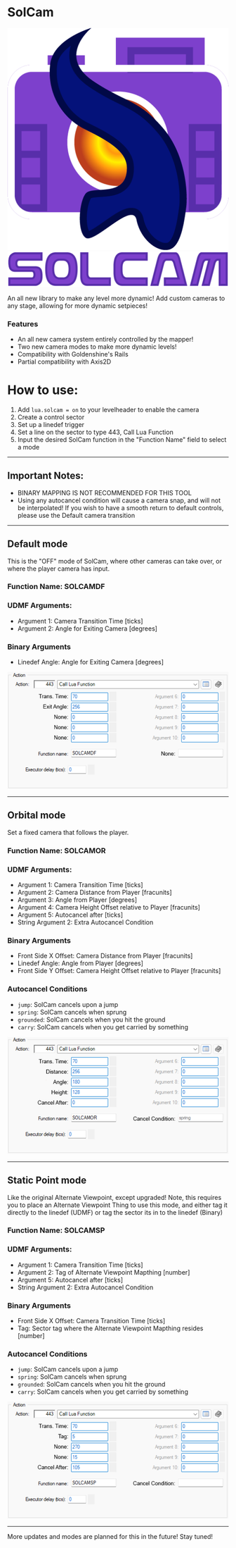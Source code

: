 # SolCam
![](https://github.com/Platinum-Jana-Sol/SolCam/blob/main/images/SolCamLogo-01.png?raw=true)
![](https://github.com/Platinum-Jana-Sol/SolCam/blob/main/images/SolCamText.png?raw=true)

An all new library to make any level more dynamic! Add custom cameras to any stage, allowing for more dynamic setpieces!

### Features

- An all new camera system entirely controlled by the mapper!
- Two new camera modes to make more dynamic levels!
- Compatibility with Goldenshine's Rails
- Partial compatibility with Axis2D


# How to use:
1. Add `lua.solcam = on`  to your levelheader to enable the camera
2. Create a control sector
3. Set up a linedef trigger
4. Set a line on the sector to type 443, Call Lua Function
5. Input the desired SolCam function in the "Function Name" field to select a mode
----

## Important Notes:
- BINARY MAPPING IS NOT RECOMMENDED FOR THIS TOOL
- Using any autocancel condition will cause a camera snap, and will not be interpolated! If you wish to have a smooth return to default controls, please use the Default camera transition
----

## Default mode
This is the "OFF" mode of SolCam, where other cameras can take over, or where the player camera has input.

### Function Name: SOLCAMDF
### UDMF Arguments:
- Argument 1: Camera Transition Time [ticks]
- Argument 2: Angle for Exiting Camera [degrees]

### Binary Arguments
- Linedef Angle: Angle for Exiting Camera [degrees]

![](https://github.com/Platinum-Jana-Sol/SolCam/blob/main/images/DFArgs.png?raw=true)

----

## Orbital mode
Set a fixed camera that follows the player.

### Function Name: SOLCAMOR
### UDMF Arguments:
- Argument 1: Camera Transition Time [ticks]
- Argument 2: Camera Distance from Player [fracunits]
- Argument 3: Angle from Player [degrees]
- Argument 4: Camera Height Offset relative to Player [fracunits]
- Argument 5: Autocancel after [ticks]
- String Argument 2: Extra Autocancel Condition

### Binary Arguments
- Front Side X Offset: Camera Distance from Player [fracunits]
- Linedef Angle: Angle from Player [degrees]
- Front Side Y Offset: Camera Height Offset relative to Player [fracunits]

### Autocancel Conditions
- `jump`:  SolCam cancels upon a jump
- `spring`: SolCam cancels when sprung
- `grounded`: SolCam cancels when you hit the ground
- `carry`: SolCam cancels when you get carried by something

![](https://github.com/Platinum-Jana-Sol/SolCam/blob/main/images/ORArgs.png?raw=true)

----

## Static Point mode
Like the original Alternate Viewpoint, except upgraded!
Note, this requires you to place an Alternate Viewpoint Thing to use this mode, and either tag it directly to the linedef (UDMF) or tag the sector its in to the linedef (Binary)

### Function Name: SOLCAMSP
### UDMF Arguments:
- Argument 1: Camera Transition Time [ticks]
- Argument 2: Tag of Alternate Viewpoint Mapthing [number]
- Argument 5: Autocancel after [ticks]
- String Argument 2: Extra Autocancel Condition

### Binary Arguments
- Front Side X Offset: Camera Transition Time [ticks]
- Tag: Sector tag where the Alternate Viewpoint Mapthing resides [number]

### Autocancel Conditions
- `jump`:  SolCam cancels upon a jump
- `spring`: SolCam cancels when sprung
- `grounded`: SolCam cancels when you hit the ground
- `carry`: SolCam cancels when you get carried by something

![](https://github.com/Platinum-Jana-Sol/SolCam/blob/main/images/SPArgs.png?raw=true)

----

More updates and modes are planned for this in the future! Stay tuned!
